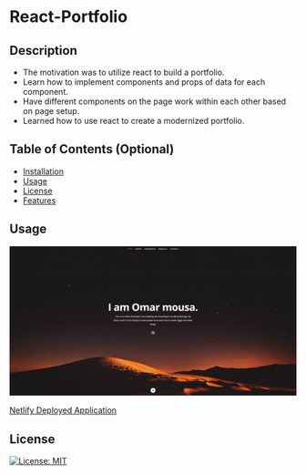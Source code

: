 # React-Portfolio

## Description
- The motivation was to utilize react to build a portfolio.
- Learn how to implement components and props of data for each component. 
- Have different components on the page work within each other based on page setup.
- Learned how to use react to create a modernized portfolio.

## Table of Contents (Optional)
- [Installation](#installation)
- [Usage](#usage)
- [License](#license)
- [Features](#features)

## Usage

![screenshot1](https://raw.githubusercontent.com/omousa98/React-Portfolio/main/Capture.JPG)

[Netlify Deployed Application](https://desolate-plains-91223.herokuapp.com/)

## License
[![License: MIT](https://img.shields.io/badge/License-MIT-yellow.svg)](https://opensource.org/licenses/MIT)
